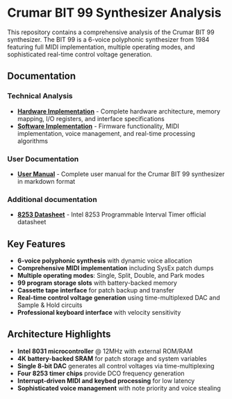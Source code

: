 # Crumar BIT 99 Synthesizer Analysis

This repository contains a comprehensive analysis of the Crumar BIT 99 synthesizer. The BIT 99 is a 6-voice polyphonic synthesizer from 1984 featuring full MIDI implementation, multiple operating modes, and sophisticated real-time control voltage generation.

## Documentation

### Technical Analysis

* **[Hardware Implementation](hardware_implementation.md)** - Complete hardware architecture, memory mapping, I/O registers, and interface specifications
* **[Software Implementation](software_implementation.md)** - Firmware functionality, MIDI implementation, voice management, and real-time processing algorithms

### User Documentation  

* **[User Manual](manual.md)** - Complete user manual for the Crumar BIT 99 synthesizer in markdown format

### Additional documentation

* **[8253 Datasheet](intel_8253_datasheet.md)** - Intel 8253 Programmable Interval Timer official datasheet

## Key Features

* **6-voice polyphonic synthesis** with dynamic voice allocation
* **Comprehensive MIDI implementation** including SysEx patch dumps
* **Multiple operating modes**: Single, Split, Double, and Park modes
* **99 program storage slots** with battery-backed memory
* **Cassette tape interface** for patch backup and transfer
* **Real-time control voltage generation** using time-multiplexed DAC and Sample & Hold circuits
* **Professional keyboard interface** with velocity sensitivity

## Architecture Highlights

* **Intel 8031 microcontroller** @ 12MHz with external ROM/RAM
* **4K battery-backed SRAM** for patch storage and system variables  
* **Single 8-bit DAC** generates all control voltages via time-multiplexing
* **Four 8253 timer chips** provide DCO frequency generation
* **Interrupt-driven MIDI and keybed processing** for low latency
* **Sophisticated voice management** with note priority and voice stealing
